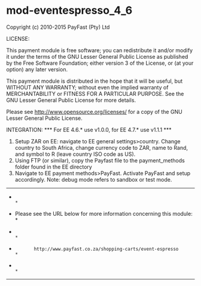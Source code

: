 # mod-eventespresso_4_6

Copyright (c) 2010-2015 PayFast (Pty) Ltd

LICENSE:

This payment module is free software; you can redistribute it and/or modify it under the terms of the GNU Lesser General Public License as published by the Free Software Foundation; either version 3 of the License, or (at your option) any later version.

This payment module is distributed in the hope that it will be useful, but WITHOUT ANY WARRANTY; without even the implied warranty of MERCHANTABILITY or FITNESS FOR A PARTICULAR PURPOSE. See the GNU Lesser General Public License for more details.

Please see http://www.opensource.org/licenses/ for a copy of the GNU Lesser General Public License.

INTEGRATION:
*** For EE 4.6.* use v1.0.0, for EE 4.7.* use v1.1.1 ***
1. Setup ZAR on EE: navigate to EE general settings>country. Change country to South Africa, change currency code to ZAR, name to Rand, and symbol to R (leave country ISO code as US).
2. Using FTP (or similar), copy the Payfast file to the payment_methods folder found in the EE directory
3. Navigate to EE payment methods>PayFast. Activate PayFast and setup accordingly. Note: debug mode refers to sandbox or test mode.


******************************************************************************
*                                                                            *
*    Please see the URL below for more information concerning this module:   *
*                                                                            *
*            http://www.payfast.co.za/shopping-carts/event-espresso          *
*                                                                            *
******************************************************************************